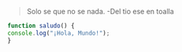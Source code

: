 > Solo se que no se nada. -Del tio ese en toalla

```javascript
function saludo() {
console.log("¡Hola, Mundo!");
}
```
   